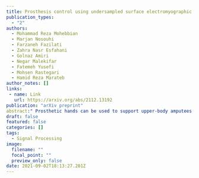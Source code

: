 ```yaml
---
title: Prosthesis control using undersampled surface electromyographic signals 
publication_types:
  - "2"
authors:
  - Mohammad Reza Mohebbian
  - Marjan Nosouhi
  - Farzaneh Fazilati
  - Zahra Nasr Esfahani
  - Golnaz Amiri
  - Negar Malekifar
  - Fatemeh Yusefi
  - Mohsen Rastegari
  - Hamid Reza Marateb
author_notes: []
links:
 - name: Link
   url: https://arxiv.org/abs/2112.13192
publication: "arXiv preprint"
abstract:" Prosthetic hands can be used to support upper-body amputees. Myoelectric prosthesis, one of the externally-powered active prosthesis categories, requires proper processing units in addition to recording electrodes and instrumentation amplifiers. In this paper, the following myoelectric prosthesis control methods were discussed in detail: On-off and finite-state, proportional, direct, and posture, simultaneous, classification and regression-based control, and deep learning methods. Myoelectric control performance indices, such as completion time and rate, throughput, lag, and path length, were reviewed. The advantages and disadvantages of the control methods were also discussed. Some of myoelectric prosthesis control's significant challenges are comfort, durability, cost, the application of under-sampled signals, and electrode shift. Moreover, the proposed algorithms must be usually tuned after each don and doff, which is not comfortable for the users. Real-time simultaneous and proportional myoelectric control, resampling human's arm, has brought much attention. However, increasing the degree of freedom reduces the overall performance. Applying a 3D printed prosthesis arm and under-sampled electromyographic signals could reduce the fabrication cost and improve the application of such methods in practice. There are many technological and clinical challenges in this area to reduce the prosthesis rejection rate."
draft: false
featured: false
categories: []
tags:
  - Signal Processing
image:
  filename: ""
  focal_point: ""
  preview_only: false
date: 2021-09-02T18:13:27.201Z
---
```

